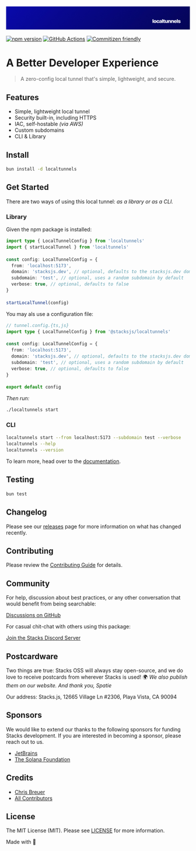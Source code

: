 <p align="center"><img src="https://github.com/stacksjs/localtunnels/blob/main/.github/art/cover.jpg?raw=true" alt="Social Card of this repo"></p>

[![npm version][npm-version-src]][npm-version-href]
[![GitHub Actions][github-actions-src]][github-actions-href]
[![Commitizen friendly](https://img.shields.io/badge/commitizen-friendly-brightgreen.svg)](http://commitizen.github.io/cz-cli/)
<!-- [![npm downloads][npm-downloads-src]][npm-downloads-href] -->
<!-- [![Codecov][codecov-src]][codecov-href] -->

# A Better Developer Experience

> A zero-config local tunnel that's simple, lightweight, and secure.

## Features

- Simple, lightweight local tunnel
- Security built-in, including HTTPS
- IAC, self-hostable _(via AWS)_
- Custom subdomains
- CLI & Library

## Install

```sh
bun install -d localtunnels
```

<!-- _Alternatively, you can install:_

```sh
brew install localtunnels # wip
pkgx install localtunnels # wip
``` -->

## Get Started

There are two ways of using this local tunnel: _as a library or as a CLI._

### Library

Given the npm package is installed:

```ts
import type { LocalTunnelConfig } from 'localtunnels'
import { startLocalTunnel } from 'localtunnels'

const config: LocalTunnelConfig = {
  from: 'localhost:5173',
  domain: 'stacksjs.dev', // optional, defaults to the stacksjs.dev domain
  subdomain: 'test', // optional, uses a random subdomain by default
  verbose: true, // optional, defaults to false
}

startLocalTunnel(config)
```

You may als use a configuration file:

```ts
// tunnel.config.{ts,js}
import type { LocalTunnelConfig } from '@stacksjs/localtunnels'

const config: LocalTunnelConfig = {
  from: 'localhost:5173',
  domain: 'stacksjs.dev', // optional, defaults to the stacksjs.dev domain
  subdomain: 'test', // optional, uses a random subdomain by default
  verbose: true, // optional, defaults to false
}

export default config
```

_Then run:_

```sh
./localtunnels start
```

### CLI

```sh
localtunnels start --from localhost:5173 --subdomain test --verbose
localtunnels --help
localtunnels --version
```

To learn more, head over to the [documentation](https://localtunnels.sh/).

## Testing

```sh
bun test
```

## Changelog

Please see our [releases](https://github.com/stacksjs/localtunnels/releases) page for more information on what has changed recently.

## Contributing

Please review the [Contributing Guide](https://github.com/stacksjs/contributing) for details.

## Community

For help, discussion about best practices, or any other conversation that would benefit from being searchable:

[Discussions on GitHub](https://github.com/stacksjs/stacks/discussions)

For casual chit-chat with others using this package:

[Join the Stacks Discord Server](https://discord.gg/stacksjs)

## Postcardware

Two things are true: Stacks OSS will always stay open-source, and we do love to receive postcards from wherever Stacks is used! 🌍 _We also publish them on our website. And thank you, Spatie_

Our address: Stacks.js, 12665 Village Ln #2306, Playa Vista, CA 90094

## Sponsors

We would like to extend our thanks to the following sponsors for funding Stacks development. If you are interested in becoming a sponsor, please reach out to us.

- [JetBrains](https://www.jetbrains.com/)
- [The Solana Foundation](https://solana.com/)

## Credits

- [Chris Breuer](https://github.com/chrisbbreuer)
- [All Contributors](../../contributors)

## License

The MIT License (MIT). Please see [LICENSE](https://github.com/stacksjs/stacks/tree/main/LICENSE.md) for more information.

Made with 💙

<!-- Badges -->
[npm-version-src]: https://img.shields.io/npm/v/localtunnels?style=flat-square
[npm-version-href]: https://npmjs.com/package/localtunnels
[github-actions-src]: https://img.shields.io/github/actions/workflow/status/stacksjs/localtunnels/ci.yml?style=flat-square&branch=main
[github-actions-href]: https://github.com/stacksjs/localtunnels/actions?query=workflow%3Aci

<!-- [codecov-src]: https://img.shields.io/codecov/c/gh/stacksjs/localtunnels/main?style=flat-square
[codecov-href]: https://codecov.io/gh/stacksjs/localtunnels -->
